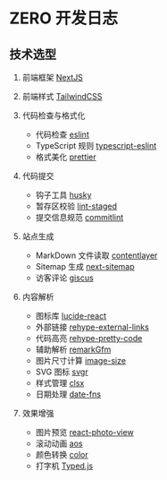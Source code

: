 # ZERO 开发日志

## 技术选型

1. 前端框架 [NextJS](https://nextjs.org/)
2. 前端样式 [TailwindCSS](https://tailwindcss.com/)
3. 代码检查与格式化

   - 代码检查 [eslint](https://eslint.org/)
   - TypeScript 规则 [typescript-eslint](https://typescript-eslint.io/linting/typed-linting/)
   - 格式美化 [prettier](https://prettier.io/)

4. 代码提交

   - 钩子工具 [husky](https://typicode.github.io/husky/)
   - 暂存区校验 [lint-staged](https://github.com/okonet/lint-staged/)
   - 提交信息规范 [commitlint](https://commitlint.js.org/)

5. 站点生成

   - MarkDown 文件读取 [contentlayer](https://www.contentlayer.dev/)
   - Sitemap 生成 [next-sitemap](https://github.com/iamvishnusankar/next-sitemap/)
   - 访客评论 [giscus](https://giscus.app/zh-CN)

6. 内容解析

   - 图标库 [lucide-react](https://lucide.dev/guide/packages/lucide-react)
   - 外部链接 [rehype-external-links](https://github.com/rehypejs/rehype-external-links)
   - 代码高亮 [rehype-pretty-code](https://rehype-pretty-code.netlify.app/)
   - 辅助解析 [remarkGfm](https://github.com/remarkjs/remark-gfm)
   - 图片尺寸计算 [image-size](https://github.com/image-size/image-size)
   - SVG 图标 [svgr](https://github.com/gregberge/svgr)
   - 样式管理 [clsx](https://github.com/lukeed/clsx)
   - 日期处理 [date-fns](https://github.com/date-fns/date-fns)

7. 效果增强

   - 图片预览 [react-photo-view](https://github.com/MinJieLiu/react-photo-view)
   - 滚动动画 [aos](https://github.com/michalsnik/aos)
   - 颜色转换 [color](https://github.com/Qix-/color)
   - 打字机 [Typed.js](https://github.com/mattboldt/typed.js)
